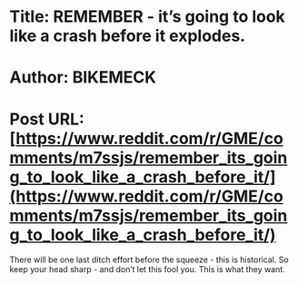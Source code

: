 # Title: REMEMBER - it’s going to look like a crash before it explodes.
# Author: BIKEMECK
# Post URL: [https://www.reddit.com/r/GME/comments/m7ssjs/remember_its_going_to_look_like_a_crash_before_it/](https://www.reddit.com/r/GME/comments/m7ssjs/remember_its_going_to_look_like_a_crash_before_it/)


There will be one last ditch effort before the squeeze - this is historical. So keep your head sharp - and don’t let this fool you. This is what they want.